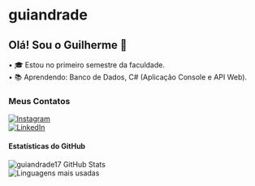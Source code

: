 # guiandrade
## Olá! Sou o Guilherme 👋  
• 🎓 Estou no primeiro semestre da faculdade.  
• 📚 Aprendendo: Banco de Dados, C# (Aplicação Console e API Web).

### Meus Contatos
[![Instagram](https://img.shields.io/badge/Instagram-@guilhermebritoa-FF69B4?style=for-the-badge&logo=instagram)](https://instagram.com/guilhermebritoa)  
[![LinkedIn](https://img.shields.io/badge/LinkedIn-Guilherme%20Brito%20Andrade-blue?style=for-the-badge&logo=linkedin)](https://linkedin.com/in/guilherme-brito-andrade-090b81348)

#### Estatísticas do GitHub
![guiandrade17 GitHub Stats](https://github-readme-stats.vercel.app/api?username=guiandrade17&show_icons=true&theme=radical)  
![Linguagens mais usadas](https://github-readme-stats.vercel.app/api/top-langs/?username=guiandrade17&layout=compact&theme=radical)
